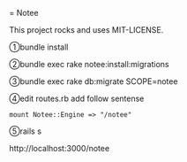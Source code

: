 = Notee

This project rocks and uses MIT-LICENSE.

①bundle install

②bundle exec rake notee:install:migrations

③bundle exec rake db:migrate SCOPE=notee

④edit routes.rb  add follow sentense

```:rb
mount Notee::Engine => "/notee"
```

⑤rails s

http://localhost:3000/notee
